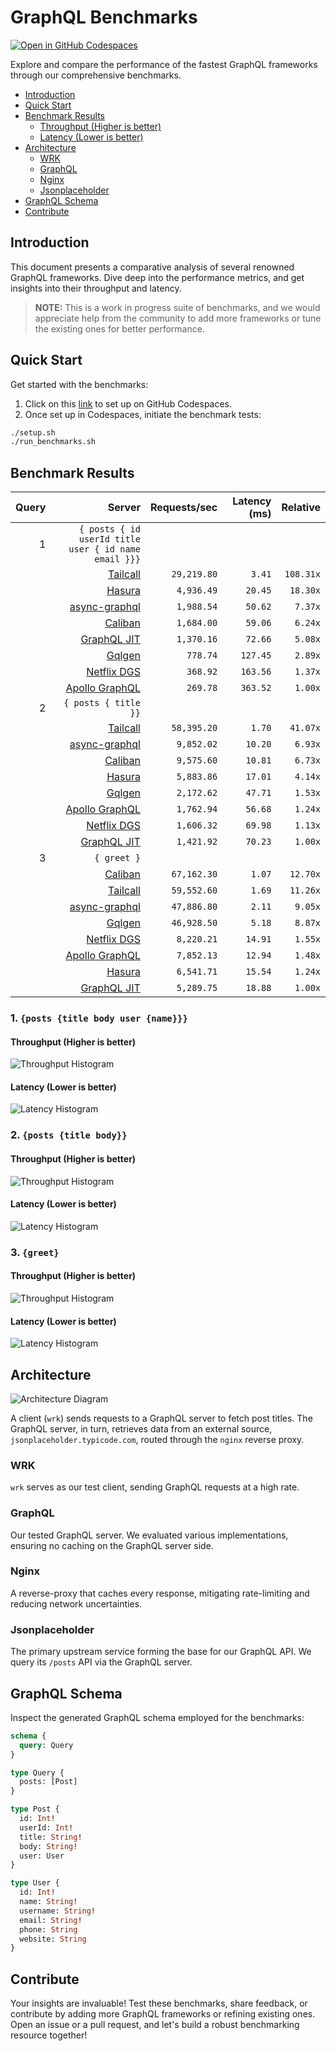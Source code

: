 # GraphQL Benchmarks <!-- omit from toc -->

[![Open in GitHub Codespaces](https://github.com/codespaces/badge.svg)](https://codespaces.new/tailcallhq/graphql-benchmarks)

Explore and compare the performance of the fastest GraphQL frameworks through our comprehensive benchmarks.

- [Introduction](#introduction)
- [Quick Start](#quick-start)
- [Benchmark Results](#benchmark-results)
  - [Throughput (Higher is better)](#throughput-higher-is-better)
  - [Latency (Lower is better)](#latency-lower-is-better)
- [Architecture](#architecture)
  - [WRK](#wrk)
  - [GraphQL](#graphql)
  - [Nginx](#nginx)
  - [Jsonplaceholder](#jsonplaceholder)
- [GraphQL Schema](#graphql-schema)
- [Contribute](#contribute)

[Tailcall]: https://github.com/tailcallhq/tailcall
[Gqlgen]: https://github.com/99designs/gqlgen
[Apollo GraphQL]: https://github.com/apollographql/apollo-server
[Netflix DGS]: https://github.com/netflix/dgs-framework
[Caliban]: https://github.com/ghostdogpr/caliban
[async-graphql]: https://github.com/async-graphql/async-graphql
[Hasura]: https://github.com/hasura/graphql-engine
[GraphQL JIT]: https://github.com/zalando-incubator/graphql-jit

## Introduction

This document presents a comparative analysis of several renowned GraphQL frameworks. Dive deep into the performance metrics, and get insights into their throughput and latency.

> **NOTE:** This is a work in progress suite of benchmarks, and we would appreciate help from the community to add more frameworks or tune the existing ones for better performance.

## Quick Start

Get started with the benchmarks:

1. Click on this [link](https://codespaces.new/tailcallhq/graphql-benchmarks) to set up on GitHub Codespaces.
2. Once set up in Codespaces, initiate the benchmark tests:

```bash
./setup.sh
./run_benchmarks.sh
```

## Benchmark Results

<!-- PERFORMANCE_RESULTS_START -->

| Query | Server | Requests/sec | Latency (ms) | Relative |
|-------:|--------:|--------------:|--------------:|---------:|
| 1 | `{ posts { id userId title user { id name email }}}` |
|| [Tailcall] | `29,219.80` | `3.41` | `108.31x` |
|| [Hasura] | `4,936.49` | `20.45` | `18.30x` |
|| [async-graphql] | `1,988.54` | `50.62` | `7.37x` |
|| [Caliban] | `1,684.00` | `59.06` | `6.24x` |
|| [GraphQL JIT] | `1,370.16` | `72.66` | `5.08x` |
|| [Gqlgen] | `778.74` | `127.45` | `2.89x` |
|| [Netflix DGS] | `368.92` | `163.56` | `1.37x` |
|| [Apollo GraphQL] | `269.78` | `363.52` | `1.00x` |
| 2 | `{ posts { title }}` |
|| [Tailcall] | `58,395.20` | `1.70` | `41.07x` |
|| [async-graphql] | `9,852.02` | `10.20` | `6.93x` |
|| [Caliban] | `9,575.60` | `10.81` | `6.73x` |
|| [Hasura] | `5,883.86` | `17.01` | `4.14x` |
|| [Gqlgen] | `2,172.62` | `47.71` | `1.53x` |
|| [Apollo GraphQL] | `1,762.94` | `56.68` | `1.24x` |
|| [Netflix DGS] | `1,606.32` | `69.98` | `1.13x` |
|| [GraphQL JIT] | `1,421.92` | `70.23` | `1.00x` |
| 3 | `{ greet }` |
|| [Caliban] | `67,162.30` | `1.07` | `12.70x` |
|| [Tailcall] | `59,552.60` | `1.69` | `11.26x` |
|| [async-graphql] | `47,886.80` | `2.11` | `9.05x` |
|| [Gqlgen] | `46,928.50` | `5.18` | `8.87x` |
|| [Netflix DGS] | `8,220.21` | `14.91` | `1.55x` |
|| [Apollo GraphQL] | `7,852.13` | `12.94` | `1.48x` |
|| [Hasura] | `6,541.71` | `15.54` | `1.24x` |
|| [GraphQL JIT] | `5,289.75` | `18.88` | `1.00x` |

<!-- PERFORMANCE_RESULTS_END -->



### 1. `{posts {title body user {name}}}`
#### Throughput (Higher is better)

![Throughput Histogram](assets/req_sec_histogram1.png)

#### Latency (Lower is better)

![Latency Histogram](assets/latency_histogram1.png)

### 2. `{posts {title body}}`
#### Throughput (Higher is better)

![Throughput Histogram](assets/req_sec_histogram2.png)

#### Latency (Lower is better)

![Latency Histogram](assets/latency_histogram2.png)

### 3. `{greet}`
#### Throughput (Higher is better)

![Throughput Histogram](assets/req_sec_histogram3.png)

#### Latency (Lower is better)

![Latency Histogram](assets/latency_histogram3.png)

## Architecture

![Architecture Diagram](assets/architecture.png)

A client (`wrk`) sends requests to a GraphQL server to fetch post titles. The GraphQL server, in turn, retrieves data from an external source, `jsonplaceholder.typicode.com`, routed through the `nginx` reverse proxy.

### WRK

`wrk` serves as our test client, sending GraphQL requests at a high rate.

### GraphQL

Our tested GraphQL server. We evaluated various implementations, ensuring no caching on the GraphQL server side.

### Nginx

A reverse-proxy that caches every response, mitigating rate-limiting and reducing network uncertainties.

### Jsonplaceholder

The primary upstream service forming the base for our GraphQL API. We query its `/posts` API via the GraphQL server.

## GraphQL Schema

Inspect the generated GraphQL schema employed for the benchmarks:

```graphql
schema {
  query: Query
}

type Query {
  posts: [Post]
}

type Post {
  id: Int!
  userId: Int!
  title: String!
  body: String!
  user: User
}

type User {
  id: Int!
  name: String!
  username: String!
  email: String!
  phone: String
  website: String
}
```

## Contribute

Your insights are invaluable! Test these benchmarks, share feedback, or contribute by adding more GraphQL frameworks or refining existing ones. Open an issue or a pull request, and let's build a robust benchmarking resource together!
